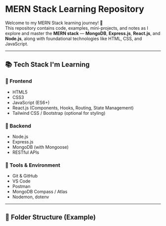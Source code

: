 # MERN Stack Learning Repository

Welcome to my MERN Stack learning journey! 🚀  
This repository contains code, examples, mini-projects, and notes as I explore and master the **MERN stack** — **MongoDB**, **Express.js**, **React.js**, and **Node.js**, along with foundational technologies like HTML, CSS, and JavaScript.

---

## 📚 Tech Stack I'm Learning

### 🔹 Frontend
- HTML5
- CSS3
- JavaScript (ES6+)
- React.js (Components, Hooks, Routing, State Management)
- Tailwind CSS / Bootstrap (optional for styling)

### 🔹 Backend
- Node.js
- Express.js
- MongoDB (with Mongoose)
- RESTful APIs

### 🔹 Tools & Environment
- Git & GitHub
- VS Code
- Postman
- MongoDB Compass / Atlas
- Nodemon, dotenv

---

## 📁 Folder Structure (Example)

